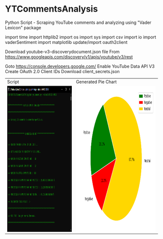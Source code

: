 # YTCommentsAnalysis
Python Script - Scraping YouTube comments and analyzing using "Vader Lexicon" package

import time
import httplib2
import os
import sys
import csv
import io
import vaderSentiment
import matplotlib
update/import oauth2client

Download youtube-v3-discoverydocument.json file
From https://www.googleapis.com/discovery/v1/apis/youtube/v3/rest

Goto https://console.developers.google.com/
Enable YouTube Data API V3
Create OAuth 2.0 Client IDs 
Download client_secrets.json

<div align="center">
<table>
  <tr>
    <td>Script</td>
     <td>Generated Pie Chart</td>
  </tr>
  <tr>
    <td><img src="Screenshots/Script Running CMD.png" height=480></td>
    <td><img src="Screenshots/Generated Pie Chart.png" height=480></td>
  </tr>
 </table>
 </div>